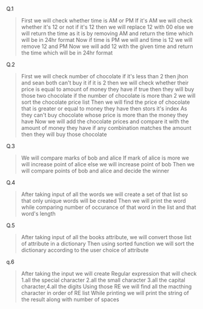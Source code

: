 Q.1

>First we will check whether time is AM or PM
>If it's AM we will check whether it's 12 or not
>if it's 12 then we will replace 12 with 00
> else we will return the time as it is by removing AM and return the time which will be in 24hr format
>Now if time is PM  we will and time is 12 we will remove 12 and PM
>Now we will add 12 with the given time and return the time which will be in 24hr format

Q.2

>First we will check number of chocolate 
> if it's less than 2 then jhon and sean both can't buy it
>if it is 2 then we will check whether their price is equal to amount of money they have
>if true then they will buy those two chocolate
>if the number of chocolate is more than 2 
>we will sort the chocolate price list 
>Then we will find the price of chocolate that is greater or equal to money they have then stors it's index
>As they can't buy chocolate whose price is more than the money they have
>Now we will add the chocolate prices and compare it with the amount of money they have
>if any combination matches the amount then they will buy those chocolate


Q.3

>We will compare marks of bob and alice
>If mark of alice is more we will increase point of alice else we will increase point of bob
>Then we will compare points of bob and alice and decide the winner

Q.4

>After taking input of all the words we will create a set of that list so that only unique words will be created
>Then we will print the word while comparing number of occurance of that word in the list and that word's length

Q.5

>After taking input of all the books attribute, we will convert those list of attribute in a dictionary 
>Then using sorted function we will sort the dictionary according to the user choice of attribute

q.6

>After taking the input we will create Regular expression that will check 1.all the special character 2.all the small character 3.all the capital character,4.all the digits
>Using those RE we will find all the macthing character in order of RE list
>While printing we will print the string of the result along with number of spaces
